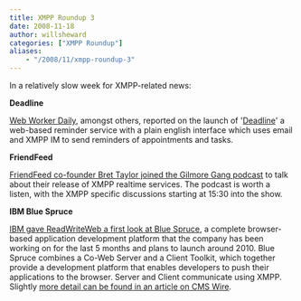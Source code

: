 ```yaml
---
title: XMPP Roundup 3
date: 2008-11-18
author: willsheward
categories: ["XMPP Roundup"]
aliases:
    - "/2008/11/xmpp-roundup-3"
---
```


In a relatively slow week for XMPP-related news:

**Deadline**

[Web Worker Daily](http://webworkerdaily.com/2008/11/10/deadline-simple-reminders/), amongst others, reported on the launch of '[Deadline](http://deadlineapp.com)' a web-based reminder service with a plain english interface which uses email and XMPP IM to send reminders of appointments and tasks.

**FriendFeed**

[FriendFeed co-founder Bret Taylor joined the Gilmore Gang podcast](http://gillmorgang.techcrunch.com/2008/11/10/gillmor-gang-111008/) to talk about their release of XMPP realtime services. The podcast is worth a listen, with the XMPP specific discussions starting at 15:30 into the show.

**IBM Blue Spruce**

[IBM gave ReadWriteWeb a first look at Blue Spruce](http://www.readwriteweb.com/archives/ibm_blue_spruce_first_look.php), a complete browser-based application development platform that the company has been working on for the last 5 months and plans to launch around 2010. Blue Spruce combines a Co-Web Server and a Client Toolkit, which together provide a development platform that enables developers to push their applications to the browser. Server and Client communicate using XMPP. Slightly [more detail can be found in an article on CMS Wire](http://www.cmswire.com/cms/enterprise-20/ibms-blue-spruce-shifts-development-to-web-browsers-003510.php).

